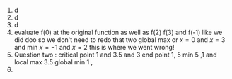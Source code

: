 1. d
2. d
3. d
4. evaluate f(0) at the original function as well as f(2) f(3) and f(-1) like we did doo so we don't need to redo that  two global max or  $x =0$ and $x =3$ and min $x = -1$ and $x = 2$ this is where we went wrong! 
6. Question two : critical point  1 and 3.5 and 3 end point 1, 5 min 5 ,1 and local max 3.5 global min 1 , 
7. 
